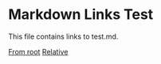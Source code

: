 # Markdown Links Test

This file contains links to test.md.

[From root](/tests/markdown_tests/test.md)
[Relative](test.md)
